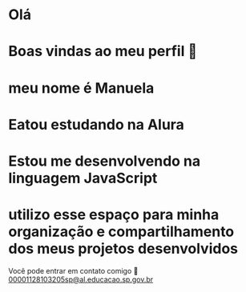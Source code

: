 # Olá
# Boas vindas ao meu perfil 💟
# meu nome é Manuela
# Eatou estudando na Alura
# Estou me desenvolvendo na linguagem JavaScript
# utilizo esse espaço para minha organização e compartilhamento dos meus projetos desenvolvidos

Você pode entrar em contato comigo 📧
00001128103205sp@al.educacao.sp.gov.br
